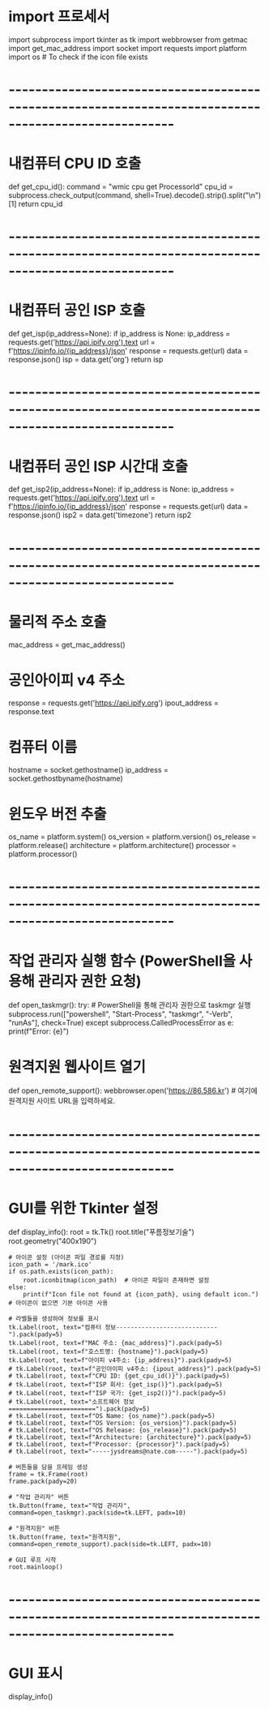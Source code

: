 # import 프로세서 
import subprocess
import tkinter as tk
import webbrowser
from getmac import get_mac_address
import socket
import requests
import platform
import os  # To check if the icon file exists

# -----------------------------------------------------------------------------------------------------
# 내컴퓨터 CPU ID 호출
def get_cpu_id():
    command = "wmic cpu get ProcessorId"
    cpu_id = subprocess.check_output(command, shell=True).decode().strip().split("\n")[1]
    return cpu_id
# -----------------------------------------------------------------------------------------------------
# 내컴퓨터 공인 ISP 호출 
def get_isp(ip_address=None):
    if ip_address is None:
        ip_address = requests.get('https://api.ipify.org').text
    url = f'https://ipinfo.io/{ip_address}/json'
    response = requests.get(url)
    data = response.json()
    isp = data.get('org')
    return isp
# -----------------------------------------------------------------------------------------------------
# 내컴퓨터 공인 ISP 시간대 호출
def get_isp2(ip_address=None):
    if ip_address is None:
        ip_address = requests.get('https://api.ipify.org').text
    url = f'https://ipinfo.io/{ip_address}/json'
    response = requests.get(url)
    data = response.json()
    isp2 = data.get('timezone')
    return isp2
# -----------------------------------------------------------------------------------------------------
# 물리적 주소 호출
mac_address = get_mac_address()

# 공인아이피 v4 주소
response = requests.get('https://api.ipify.org')
ipout_address = response.text

# 컴퓨터 이름
hostname = socket.gethostname()
ip_address = socket.gethostbyname(hostname)

# 윈도우 버전 추출
os_name = platform.system()
os_version = platform.version()
os_release = platform.release()
architecture = platform.architecture()
processor = platform.processor()

# -----------------------------------------------------------------------------------------------------
# 작업 관리자 실행 함수 (PowerShell을 사용해 관리자 권한 요청)
def open_taskmgr():
    try:
        # PowerShell을 통해 관리자 권한으로 taskmgr 실행
        subprocess.run(["powershell", "Start-Process", "taskmgr", "-Verb", "runAs"], check=True)
    except subprocess.CalledProcessError as e:
        print(f"Error: {e}")

# 원격지원 웹사이트 열기
def open_remote_support():
    webbrowser.open('https://86.586.kr')  # 여기에 원격지원 사이트 URL을 입력하세요.

# -----------------------------------------------------------------------------------------------------
# GUI를 위한 Tkinter 설정
def display_info():
    root = tk.Tk()
    root.title("푸름정보기술")
    root.geometry("400x190")
    
    # 아이콘 설정 (아이콘 파일 경로를 지정)
    icon_path = '/mark.ico'
    if os.path.exists(icon_path):
        root.iconbitmap(icon_path)  # 아이콘 파일이 존재하면 설정
    else:
        print(f"Icon file not found at {icon_path}, using default icon.")  # 아이콘이 없으면 기본 아이콘 사용

    # 라벨들을 생성하여 정보를 표시
    tk.Label(root, text="컴퓨터 정보----------------------------").pack(pady=5)
    tk.Label(root, text=f"MAC 주소: {mac_address}").pack(pady=5)
    tk.Label(root, text=f"호스트명: {hostname}").pack(pady=5)
    tk.Label(root, text=f"아이피 v4주소: {ip_address}").pack(pady=5)
    # tk.Label(root, text=f"공인아이피 v4주소: {ipout_address}").pack(pady=5)
    # tk.Label(root, text=f"CPU ID: {get_cpu_id()}").pack(pady=5)
    # tk.Label(root, text=f"ISP 회사: {get_isp()}").pack(pady=5)
    # tk.Label(root, text=f"ISP 국가: {get_isp2()}").pack(pady=5)
    # tk.Label(root, text="소프트웨어 정보========================").pack(pady=5)
    # tk.Label(root, text=f"OS Name: {os_name}").pack(pady=5)
    # tk.Label(root, text=f"OS Version: {os_version}").pack(pady=5)
    # tk.Label(root, text=f"OS Release: {os_release}").pack(pady=5)
    # tk.Label(root, text=f"Architecture: {architecture}").pack(pady=5)
    # tk.Label(root, text=f"Processor: {processor}").pack(pady=5)
    # tk.Label(root, text="-----jysdreams@nate.com-----").pack(pady=5)
    
    # 버튼들을 담을 프레임 생성
    frame = tk.Frame(root)
    frame.pack(pady=20)

    # "작업 관리자" 버튼
    tk.Button(frame, text="작업 관리자", command=open_taskmgr).pack(side=tk.LEFT, padx=10)

    # "원격지원" 버튼
    tk.Button(frame, text="원격지원", command=open_remote_support).pack(side=tk.LEFT, padx=10)

    # GUI 루프 시작
    root.mainloop()

# -----------------------------------------------------------------------------------------------------

# GUI 표시
display_info()
